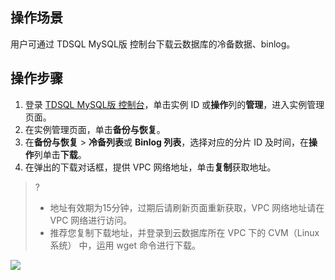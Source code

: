 
## 操作场景
用户可通过 TDSQL MySQL版 控制台下载云数据库的冷备数据、binlog。

## 操作步骤
1. 登录 [TDSQL MySQL版 控制台](https://console.cloud.tencent.com/dcdb)，单击实例 ID 或**操作**列的**管理**，进入实例管理页面。
2. 在实例管理页面，单击**备份与恢复**。
3. 在**备份与恢复** > **冷备列表**或 **Binlog 列表**，选择对应的分片 ID 及时间，在**操作**列单击**下载**。
3. 在弹出的下载对话框，提供 VPC 网络地址，单击**复制**获取地址。
>?
>- 地址有效期为15分钟，过期后请刷新页面重新获取，VPC 网络地址请在 VPC 网络进行访问。
>- 推荐您复制下载地址，并登录到云数据库所在 VPC 下的 CVM（Linux 系统） 中，运用 wget 命令进行下载。
>
![](https://qcloudimg.tencent-cloud.cn/raw/e69e198136816bf12d250acf105a4b85.png)

